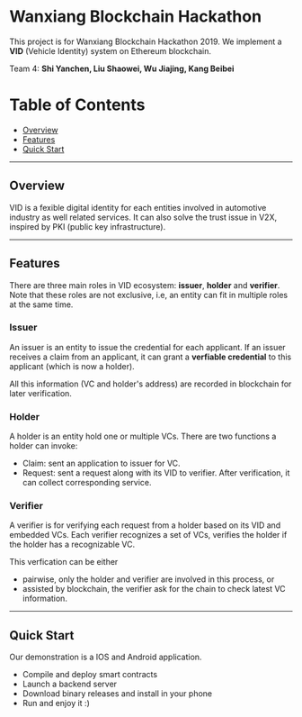 # Wanxiang Blockchain Hackathon
 
This project is for Wanxiang Blockchain Hackathon 2019. We implement a **VID** (Vehicle Identity) system on Ethereum blockchain.

Team 4: **Shi Yanchen, Liu Shaowei, Wu Jiajing, Kang Beibei**

# Table of Contents
- [Overview](#overview)
- [Features](#features)
- [Quick Start](#quick-start)

---
## Overview

VID is a fexible digital identity for each entities involved in automotive industry as well related services. It can also solve the trust issue in V2X, inspired by PKI (public key infrastructure). 

---
## Features

There are three main roles in VID ecosystem: **issuer**, **holder** and **verifier**. Note that these roles are not exclusive, i.e, an entity can fit in multiple roles at the same time.

### Issuer

An issuer is an entity to issue the credential for each applicant. If an issuer receives a claim from an applicant, it can grant a **verfiable credential** to this applicant (which is now a holder). 

All this information (VC and holder's address) are recorded in blockchain for later verification.

### Holder

A holder is an entity hold one or multiple VCs. There are two functions a holder can invoke:

* Claim: sent an application to issuer for VC.
* Request: sent a request along with its VID to verifier. After verification, it can collect corresponding service.

### Verifier

A verifier is for verifying each request from a holder based on its VID and embedded VCs. Each verifier recognizes a set of VCs, verifies the holder if the holder has a recognizable VC.

This verfication can be either 

* pairwise, only the holder and verifier are involved in this process, or
* assisted by blockchain, the verifier ask for the chain to check latest VC information.



---
## Quick Start

Our demonstration is a IOS and Android application. 

* Compile and deploy smart contracts
* Launch a backend server
* Download binary releases and install in your phone
* Run and enjoy it :)

